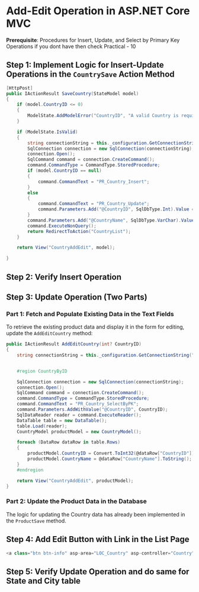 # Add-Edit Operation in ASP.NET Core MVC

**Prerequisite**: Procedures for Insert, Update, and Select by Primary Key Operations if you dont have then check Practical - 10


## Step 1: Implement Logic for Insert-Update Operations in the `CountrySave` Action Method

```csharp
[HttpPost]
public IActionResult SaveCountry(StateModel model)
{
    if (model.CountryID <= 0)
    {
        ModelState.AddModelError("CountryID", "A valid Country is required.");
    }

    if (ModelState.IsValid)
    {
        string connectionString = this._configuration.GetConnectionString("ConnectionString");
        SqlConnection connection = new SqlConnection(connectionString);
        connection.Open();
        SqlCommand command = connection.CreateCommand();
        command.CommandType = CommandType.StoredProcedure;
        if (model.CountryID == null)
        {
            command.CommandText = "PR_Country_Insert";
        }
        else
        {
            command.CommandText = "PR_Country_Update";
            command.Parameters.Add("@CountryID", SqlDbType.Int).Value = model.CountryID;
        }
        command.Parameters.Add("@CountryName", SqlDbType.VarChar).Value = model.CountryName;
        command.ExecuteNonQuery();
        return RedirectToAction("CountryList");
    }

    return View("CountryAddEdit", model);

}

```

## Step 2: Verify Insert Operation

## Step 3: Update Operation (Two Parts)

### Part 1: Fetch and Populate Existing Data in the Text Fields

To retrieve the existing product data and display it in the form for editing, update the `AddEditCountry` method:

```csharp
public IActionResult AddEditCountry(int? CountryID)
{
    string connectionString = this._configuration.GetConnectionString("ConnectionString");


    #region CountryByID

    SqlConnection connection = new SqlConnection(connectionString);
    connection.Open();
    SqlCommand command = connection.CreateCommand();
    command.CommandType = CommandType.StoredProcedure;
    command.CommandText = "PR_Country_SelectByPK";
    command.Parameters.AddWithValue("@CountryID", CountryID);
    SqlDataReader reader = command.ExecuteReader();
    DataTable table = new DataTable();
    table.Load(reader);
    CountryModel productModel = new CountryModel();

    foreach (DataRow dataRow in table.Rows)
    {
        productModel.CountryID = Convert.ToInt32(@dataRow["CountryID"]);
        productModel.CountryName = @dataRow["CountryName"].ToString();
    }
    #endregion

    return View("CountryAddEdit", productModel);
}
```

### Part 2: Update the Product Data in the Database

The logic for updating the Country data has already been implemented in the `ProductSave` method.

## Step 4: Add Edit Button with Link in the List Page

```csharp
<a class="btn btn-info" asp-area="LOC_Country" asp-controller="Country" asp-action="AddEditCountry">Add Country</a>
```

## Step 5: Verify Update Operation and do same for State and City table
